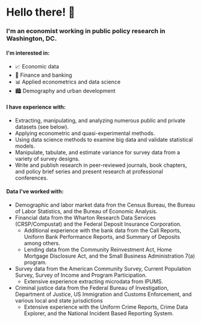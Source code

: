 # Hello there! 👋

### I'm an economist working in public policy research in Washington, DC.

#### I'm interested in:
- 📈 Economic data
- 💸 Finance and banking
- 📊 Applied econometrics and data science
- 🏙️ Demography and urban development

#### I have experience with:

- Extracting, manipulating, and analyzing numerous public and private datasets (see below).
- Applying econometric and quasi-experimental methods.
- Using data science methods to examine big data and validate statistical models.
- Manipulate, tabulate, and estimate variance for survey data from a variety of survey designs.
- Write and publish research in peer-reviewed journals, book chapters, and policy brief series and present research at professional conferences.

#### Data I've worked with:

- Demographic and labor market data fron the Census Bureau, the Bureau of Labor Statistics, and the Bureau of Economic Analysis.
- Financial data from the Wharton Research Data Services (CRSP/Compustat) and the Federal Deposit Insurance Corporation.
  - Additional experience with the bank data from the Call Reports, Uniform Bank Performance Reports, and Summary of Deposits among others.
  - Lending data from the Community Reinvestment Act, Home Mortgage Disclosure Act, and the Small Business Administration 7(a) program.
- Survey data from the American Community Survey, Current Population Survey, Survey of Income and Program Participation.
  - Extensive experience extracting microdata from IPUMS.
- Criminal justice data from the Federal Bureau of Investigation, Department of Justice, US Immigration and Customs Enforcement, and various local and state jurisdictions
  - Extensive experience with the Uniform Crime Reports, Crime Data Explorer, and the National Incident Based Reporting System.
